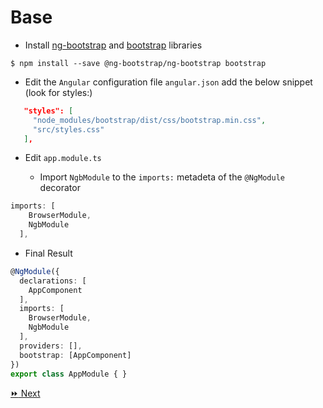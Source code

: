 # Base

* Install [ng-bootstrap](https://ng-bootstrap.github.io) and [bootstrap](https://getbootstrap.com) libraries

```
$ npm install --save @ng-bootstrap/ng-bootstrap bootstrap
```

* Edit the `Angular` configuration file `angular.json` add the below snippet (look for styles:)

```json
   "styles": [
     "node_modules/bootstrap/dist/css/bootstrap.min.css",
     "src/styles.css"
   ],
```


* Edit `app.module.ts`

   - Import `NgbModule` to the `imports:` metadeta of the `@NgModule` decorator

```typescript
imports: [
    BrowserModule,
    NgbModule
  ],
```

* Final Result

```typescript
@NgModule({
  declarations: [
    AppComponent
  ],
  imports: [
    BrowserModule,
    NgbModule
  ],
  providers: [],
  bootstrap: [AppComponent]
})
export class AppModule { }
```

[:fast_forward: Next ](navbar.md)
